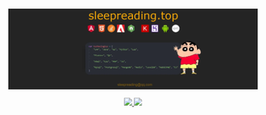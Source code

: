 
[![bg][banner]][website]

<p id="socialIcons" align="center">
	<a href="https://sleepreading.top" target="_blank" alt="website">
		<img src="https://img.shields.io/badge/lei-sleepreading.top-blue" />
	</a>
	<a href="https://twitter.com/sleepreading" target="_blank" alt="twitter">
	    <img src="https://img.shields.io/badge/twitter-blue?logo=twitter&logoColor=white" />
	</a>
</p>

[banner]: https://raw.githubusercontent.com/sleepreading/sleepreading/main/banner.webp
[website]: https://sleepreading.top
[github]: https://github.com/sleepreading
